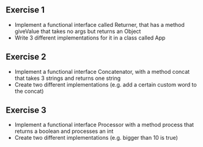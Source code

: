 ## Exercise 1
- Implement a functional interface called Returner, that has a method giveValue that takes no args but returns an Object
- Write 3 different implementations for it in a class called App

## Exercise 2
- Implement a functional interface Concatenator, with a method concat that takes 3 strings and returns one string
- Create two different implementations (e.g. add a certain custom word to the concat)

## Exercise 3
- Implement a functional interface Processor with a method process that returns a boolean and processes an int
- Create two different implementations (e.g. bigger than 10 is true)

